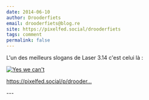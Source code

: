 ```yaml
---
date: 2014-06-10
author: Drooderfiets
email: drooderfiets@blog.re
site: https://pixelfed.social/drooderfiets
tags: comment
permalink: false
---
```


<p>L'un des meilleurs slogans de Laser 3.14 c'est celui là :</p>
<p><a href="https://pixelfed.social/p/drooderfiets/705787980248814171"><img title="Yes, we can't" alt="Yes we can't" src="http://farm3.static.flickr.com/2453/3547528311_0859a67f85.jpg?v=0" /></a></p>
<p><a href="https://pixelfed.social/p/drooderfiets/705787980248814171">https://pixelfed.social/p/drooder...</a></p>
---